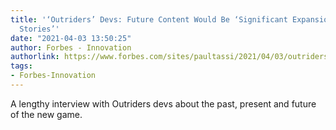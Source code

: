 ```yaml
---
title: '‘Outriders’ Devs: Future Content Would Be ‘Significant Expansions With Self-Contained
  Stories’'
date: "2021-04-03 13:50:25"
author: Forbes - Innovation
authorlink: https://www.forbes.com/sites/paultassi/2021/04/03/outriders-devs-future-content-would-be-significant-expansions-with-self-contained-stories/
tags:
- Forbes-Innovation
---
```

A lengthy interview with Outriders devs about the past, present and future of the new game.